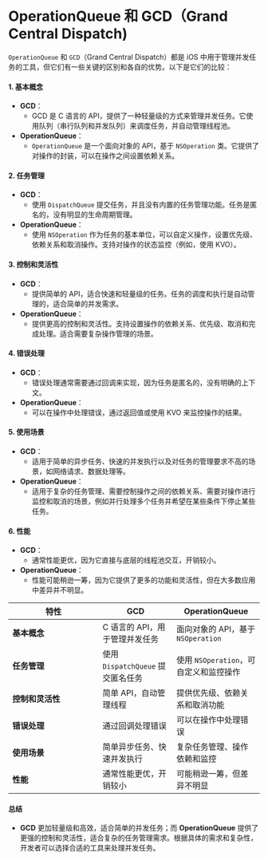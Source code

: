 # OperationQueue 和 GCD（Grand Central Dispatch)

`OperationQueue` 和 `GCD`（Grand Central Dispatch）都是 iOS 中用于管理并发任务的工具，但它们有一些关键的区别和各自的优势。以下是它们的比较：

#### 1. **基本概念**

* **GCD**：
  * GCD 是 C 语言的 API，提供了一种轻量级的方式来管理并发任务。它使用队列（串行队列和并发队列）来调度任务，并自动管理线程池。
* **OperationQueue**：
  * `OperationQueue` 是一个面向对象的 API，基于 `NSOperation` 类。它提供了对操作的封装，可以在操作之间设置依赖关系。

#### 2. **任务管理**

* **GCD**：
  * 使用 `DispatchQueue` 提交任务，并且没有内置的任务管理功能。任务是匿名的，没有明显的生命周期管理。
* **OperationQueue**：
  * 使用 `NSOperation` 作为任务的基本单位，可以自定义操作，设置优先级、依赖关系和取消操作。支持对操作的状态监控（例如，使用 KVO）。

#### 3. **控制和灵活性**

* **GCD**：
  * 提供简单的 API，适合快速和轻量级的任务。任务的调度和执行是自动管理的，适合简单的并发需求。
* **OperationQueue**：
  * 提供更高的控制和灵活性。支持设置操作的依赖关系、优先级、取消和完成处理。适合需要复杂操作管理的场景。

#### 4. **错误处理**

* **GCD**：
  * 错误处理通常需要通过回调来实现，因为任务是匿名的，没有明确的上下文。
* **OperationQueue**：
  * 可以在操作中处理错误，通过返回值或使用 KVO 来监控操作的结果。

#### 5. **使用场景**

* **GCD**：
  * 适用于简单的异步任务、快速的并发执行以及对任务的管理要求不高的场景，如网络请求、数据处理等。
* **OperationQueue**：
  * 适用于复杂的任务管理、需要控制操作之间的依赖关系、需要对操作进行监控和取消的场景，例如并行处理多个任务并希望在某些条件下停止某些任务。

#### 6. **性能**

* **GCD**：
  * 通常性能更优，因为它直接与底层的线程池交互，开销较小。
* **OperationQueue**：
  * 性能可能稍逊一筹，因为它提供了更多的功能和灵活性，但在大多数应用中差异并不明显。



<table><thead><tr><th width="165">特性</th><th>GCD</th><th>OperationQueue</th></tr></thead><tbody><tr><td><strong>基本概念</strong></td><td>C 语言的 API，用于管理并发任务</td><td>面向对象的 API，基于 <code>NSOperation</code></td></tr><tr><td><strong>任务管理</strong></td><td>使用 <code>DispatchQueue</code> 提交匿名任务</td><td>使用 <code>NSOperation</code>，可自定义和监控操作</td></tr><tr><td><strong>控制和灵活性</strong></td><td>简单 API，自动管理线程</td><td>提供优先级、依赖关系和取消功能</td></tr><tr><td><strong>错误处理</strong></td><td>通过回调处理错误</td><td>可以在操作中处理错误</td></tr><tr><td><strong>使用场景</strong></td><td>简单异步任务、快速并发执行</td><td>复杂任务管理、操作依赖和监控</td></tr><tr><td><strong>性能</strong></td><td>通常性能更优，开销较小</td><td>可能稍逊一筹，但差异不明显</td></tr></tbody></table>

#### **总结**

* **GCD** 更加轻量级和高效，适合简单的并发任务；而 **OperationQueue** 提供了更强的控制和灵活性，适合复杂的任务管理需求。根据具体的需求和复杂性，开发者可以选择合适的工具来处理并发任务。
